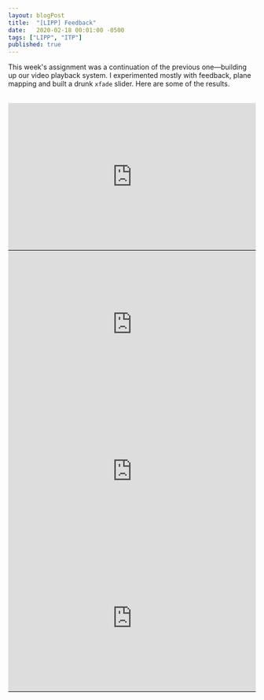 ```yaml
---
layout: blogPost
title:  "[LIPP] Feedback"
date:   2020-02-18 00:01:00 -0500
tags: ["LIPP", "ITP"]
published: true
---
```


This week's assignment was a continuation of the previous one—building up our video playback system. I experimented mostly with feedback, plane mapping and built a drunk `xfade` slider. Here are some of the results.
<img class="" style="" src="/assets/images/blog/2020-02-19-feedback/6.png" alt=""/>

<br/>


<div class="mb2" style="padding:59.41% 0 0 0;position:relative;background-color:black;"><iframe src="https://player.vimeo.com/video/392403614?autoplay=0&loop=0&title=0&byline=0&portrait=0" style="position:absolute;top:0;left:0;width:100%;height:100%;" frameborder="0" allow="autoplay; fullscreen" allowfullscreen></iframe></div><script src="https://player.vimeo.com/api/player.js"></script>

<div class="mb2" style="padding:59.41% 0 0 0;position:relative;background-color:black;"><iframe src="https://player.vimeo.com/video/392403576?autoplay=0&loop=0&title=0&byline=0&portrait=0" style="position:absolute;top:0;left:0;width:100%;height:100%;" frameborder="0" allow="autoplay; fullscreen" allowfullscreen></iframe></div><script src="https://player.vimeo.com/api/player.js"></script>

<div class="mb2" style="padding:59.41% 0 0 0;position:relative;background-color:black;"><iframe src="https://player.vimeo.com/video/392403676?autoplay=0&loop=0&title=0&byline=0&portrait=0" style="position:absolute;top:0;left:0;width:100%;height:100%;" frameborder="0" allow="autoplay; fullscreen" allowfullscreen></iframe></div><script src="https://player.vimeo.com/api/player.js"></script>

<div class="mb2" style="padding:59.41% 0 0 0;position:relative;background-color:black;"><iframe src="https://player.vimeo.com/video/392403701?autoplay=0&loop=0&title=0&byline=0&portrait=0" style="position:absolute;top:0;left:0;width:100%;height:100%;" frameborder="0" allow="autoplay; fullscreen" allowfullscreen></iframe></div><script src="https://player.vimeo.com/api/player.js"></script>

<img class="" style="" src="/assets/images/blog/2020-02-19-feedback/1.png" alt=""/>
<img class="" style="" src="/assets/images/blog/2020-02-19-feedback/2.png" alt=""/>
<img class="" style="" src="/assets/images/blog/2020-02-19-feedback/3.png" alt=""/>
<img class="" style="" src="/assets/images/blog/2020-02-19-feedback/4.png" alt=""/>
<img class="" style="" src="/assets/images/blog/2020-02-19-feedback/5.png" alt=""/>
<img class="" style="" src="/assets/images/blog/2020-02-19-feedback/6.png" alt=""/>
<img class="" style="" src="/assets/images/blog/2020-02-19-feedback/7.png" alt=""/>
<img class="" style="" src="/assets/images/blog/2020-02-19-feedback/8.png" alt=""/>
<img class="" style="" src="/assets/images/blog/2020-02-19-feedback/9.png" alt=""/>
<img class="" style="" src="/assets/images/blog/2020-02-19-feedback/10.png" alt=""/>
<img class="" style="" src="/assets/images/blog/2020-02-19-feedback/11.png" alt=""/>
